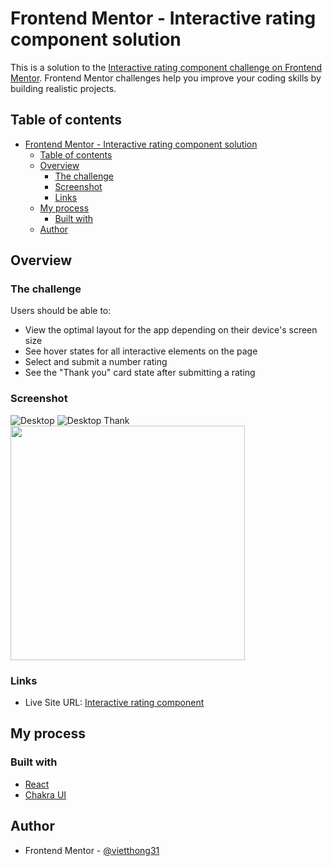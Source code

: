 # Frontend Mentor - Interactive rating component solution

This is a solution to the [Interactive rating component challenge on Frontend Mentor](https://www.frontendmentor.io/challenges/interactive-rating-component-koxpeBUmI). Frontend Mentor challenges help you improve your coding skills by building realistic projects. 

## Table of contents

- [Frontend Mentor - Interactive rating component solution](#frontend-mentor---interactive-rating-component-solution)
  - [Table of contents](#table-of-contents)
  - [Overview](#overview)
    - [The challenge](#the-challenge)
    - [Screenshot](#screenshot)
    - [Links](#links)
  - [My process](#my-process)
    - [Built with](#built-with)
  - [Author](#author)

## Overview

### The challenge

Users should be able to:

- View the optimal layout for the app depending on their device's screen size
- See hover states for all interactive elements on the page
- Select and submit a number rating
- See the "Thank you" card state after submitting a rating

### Screenshot

![Desktop](https://i.imgur.com/U07dsFz.jpg)
![Desktop Thank](https://i.imgur.com/R67nmB0.jpg)
<img src='https://i.imgur.com/mgPSr9l.png' width='375' />

### Links

- Live Site URL: [Interactive rating component](https://polite-nasturtium-6c30bd.netlify.app/)

## My process

### Built with

- [React](https://react.dev/)
- [Chakra UI](https://chakra-ui.com/)

## Author

- Frontend Mentor - [@vietthong31](https://www.frontendmentor.io/profile/vietthong31)